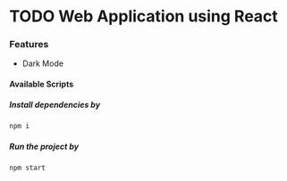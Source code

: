 # TODO Web Application using React

### Features

- Dark Mode

#### Available Scripts

##### Install dependencies by

```bash
npm i
```

##### Run the project by

```bash
npm start
```
